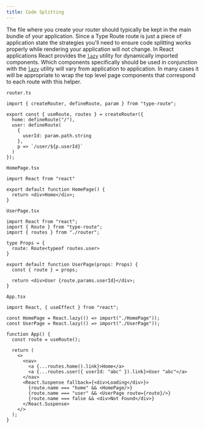 ```yaml
---
title: Code Splitting
---
```


The file where you create your router should typically be kept in the main bundle of your application. Since a Type Route route is just a piece of application state the strategies you'll need to ensure code splitting works properly while rendering your application will not change. In React applications React provides the [`lazy`](https://reactjs.org/docs/code-splitting.html#reactlazy) utility for dynamically imported components. Which components specifically should be used in conjunction with the [`lazy`](https://reactjs.org/docs/code-splitting.html#reactlazy) utility will vary from application to application. In many cases it will be appropriate to wrap the top level page components that correspond to each route with this helper.

`router.ts`

```tsx
import { createRouter, defineRoute, param } from "type-route";

export const { useRoute, routes } = createRouter({
  home: defineRoute("/"),
  user: defineRoute(
    {
      userId: param.path.string
    },
    p => `/user/${p.userId}`
  )
});
```

`HomePage.tsx`

```tsx
import React from "react"

export default function HomePage() {
  return <div>Home</div>;
}
```

`UserPage.tsx`

```tsx
import React from "react";
import { Route } from "type-route";
import { routes } from "./router";

type Props = {
  route: Route<typeof routes.user>
}

export default function UserPage(props: Props) {
  const { route } = props;

  return <div>User {route.params.userId}</div>;
}
```

`App.tsx`

```tsx
import React, { useEffect } from "react";

const HomePage = React.lazy(() => import("./HomePage"));
const UserPage = React.lazy(() => import("./UserPage"));

function App() {
  const route = useRoute();

  return (
    <>
      <nav>
        <a {...routes.home().link}>Home</a>
        <a {...routes.user({ userId: "abc" }).link}>User "abc"</a>
      </nav>
      <React.Suspense fallback={<div>Loading</div>}>
        {route.name === "home" && <HomePage/>}
        {route.name === "user" && <UserPage route={route}/>}
        {route.name === false && <div>Not Found</div>}
      </React.Suspense>
    </>
  );
}
```